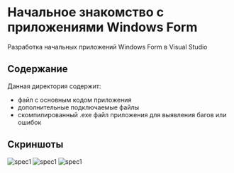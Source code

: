 # Начальное знакомство с приложениями Windows Form
Разработка начальных приложений Windows Form в Visual Studio

## Содержание
Данная директория содержит:

 - файл с основным кодом приложения 
 - дополнительные подключаемые файлы
 - скомпилированный .exe файл приложения для выявления багов или ошибок
 

## Скриншоты
![spec1](https://sun1-56.userapi.com/impg/SnT8duohmlzq8TR-hJP31D35ku7eu7yIrhZ7_A/1Y9r1AY6VsM.jpg?size=947x508&quality=96&sign=ba69b5ff13c8a399d4b420218902d2a3&type=album)
![spec1](https://sun9-63.userapi.com/impg/97FW1pnHAWUQXK9Eah9MsAyvf6cc7Prn7acZWQ/nlUipHbbXPI.jpg?size=849x628&quality=96&sign=62948db1a368b4266e39c17dabc89b62&type=album)
![spec1](https://sun9-26.userapi.com/impg/iq9FWifiruwZo63-aD3byBA-yeeWxY9-W16SFw/hZdua6_i97E.jpg?size=1920x1080&quality=96&sign=35b2f62256524ef6d08c1c792e0ce420&type=album)

